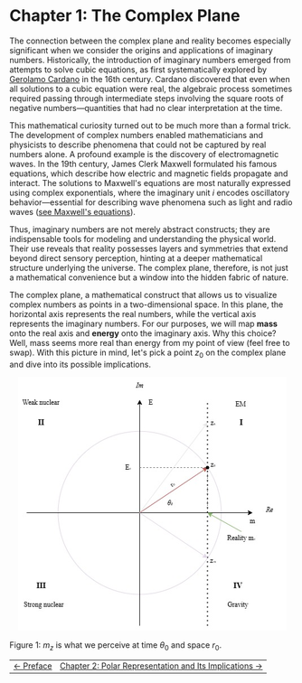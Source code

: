 # Chapter 1: The Complex Plane

The connection between the complex plane and reality becomes especially significant when we consider the origins and applications of imaginary numbers. Historically, the introduction of imaginary numbers emerged from attempts to solve cubic equations, as first systematically explored by [Gerolamo Cardano](https://en.wikipedia.org/wiki/Gerolamo_Cardano) in the 16th century. Cardano discovered that even when all solutions to a cubic equation were real, the algebraic process sometimes required passing through intermediate steps involving the square roots of negative numbers—quantities that had no clear interpretation at the time.

This mathematical curiosity turned out to be much more than a formal trick. The development of complex numbers enabled mathematicians and physicists to describe phenomena that could not be captured by real numbers alone. A profound example is the discovery of electromagnetic waves. In the 19th century, James Clerk Maxwell formulated his famous equations, which describe how electric and magnetic fields propagate and interact. The solutions to Maxwell's equations are most naturally expressed using complex exponentials, where the imaginary unit $i$ encodes oscillatory behavior—essential for describing wave phenomena such as light and radio waves ([see Maxwell's equations](https://en.wikipedia.org/wiki/Maxwell%27s_equations)).

Thus, imaginary numbers are not merely abstract constructs; they are indispensable tools for modeling and understanding the physical world. Their use reveals that reality possesses layers and symmetries that extend beyond direct sensory perception, hinting at a deeper mathematical structure underlying the universe. The complex plane, therefore, is not just a mathematical convenience but a window into the hidden fabric of nature.

The complex plane, a mathematical construct that allows us to visualize complex numbers as points in a two-dimensional space. In this plane, the horizontal axis represents the real numbers, while the vertical axis represents the imaginary numbers. For our purposes, we will map **mass** onto the real axis and **energy** onto the imaginary axis. Why this choice? Well, mass seems more real than energy from my point of view (feel free to swap). With this picture in mind, let's pick a point $z_0$ on the complex plane and dive into its possible implications.

<p style="text-align:center"><img src="./media/EMTS.jpg" title="Complex Plane Illustration" /></p>

Figure 1: $m_z$ is what we perceive at time $\theta_0$ and space $r_0$.

<table style="width:100%; table-layout:fixed;" width="100%">
  <tr>
    <td style="text-align:left;">
      <a href="./PREFACE.md">← Preface</a>
    </td>
    <td style="text-align:right;">
      <a href="./CHAPTER2.md">Chapter 2: Polar Representation and Its Implications →</a>
    </td>
  </tr>
</table>
